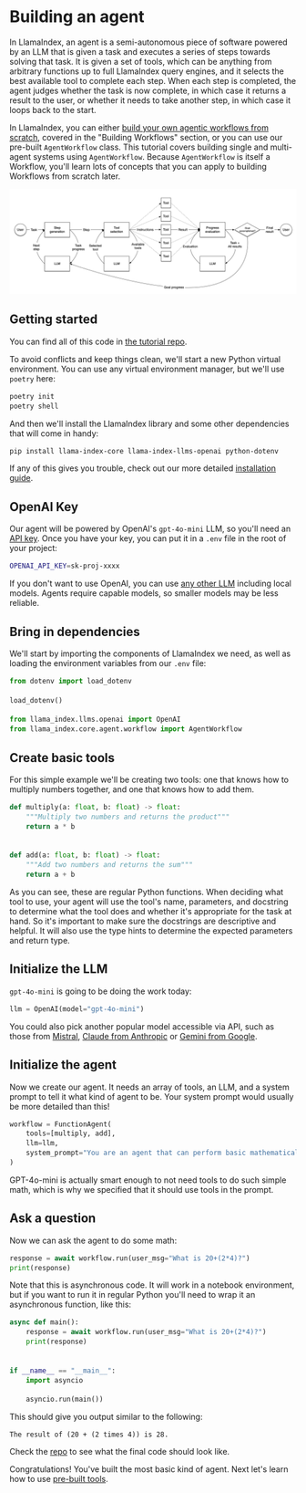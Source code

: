 # Building an agent

In LlamaIndex, an agent is a semi-autonomous piece of software powered by an LLM that is given a task and executes a series of steps towards solving that task. It is given a set of tools, which can be anything from arbitrary functions up to full LlamaIndex query engines, and it selects the best available tool to complete each step. When each step is completed, the agent judges whether the task is now complete, in which case it returns a result to the user, or whether it needs to take another step, in which case it loops back to the start.

In LlamaIndex, you can either [build your own agentic workflows from scratch](../understanding/workflows/index.md), covered in the "Building Workflows" section, or you can use our pre-built `AgentWorkflow` class. This tutorial covers building single and multi-agent systems using `AgentWorkflow`. Because `AgentWorkflow` is itself a Workflow, you'll learn lots of concepts that you can apply to building Workflows from scratch later.

![agent flow](./agent_flow.png)

## Getting started

You can find all of this code in [the tutorial repo](https://github.com/run-llama/python-agents-tutorial).

To avoid conflicts and keep things clean, we'll start a new Python virtual environment. You can use any virtual environment manager, but we'll use `poetry` here:

```bash
poetry init
poetry shell
```

And then we'll install the LlamaIndex library and some other dependencies that will come in handy:

```bash
pip install llama-index-core llama-index-llms-openai python-dotenv
```

If any of this gives you trouble, check out our more detailed [installation guide](../getting_started/installation/).

## OpenAI Key

Our agent will be powered by OpenAI's `gpt-4o-mini` LLM, so you'll need an [API key](https://platform.openai.com/). Once you have your key, you can put it in a `.env` file in the root of your project:

```bash
OPENAI_API_KEY=sk-proj-xxxx
```

If you don't want to use OpenAI, you can use [any other LLM](../using_llms/index.md) including local models. Agents require capable models, so smaller models may be less reliable.

## Bring in dependencies

We'll start by importing the components of LlamaIndex we need, as well as loading the environment variables from our `.env` file:

```python
from dotenv import load_dotenv

load_dotenv()

from llama_index.llms.openai import OpenAI
from llama_index.core.agent.workflow import AgentWorkflow
```

## Create basic tools

For this simple example we'll be creating two tools: one that knows how to multiply numbers together, and one that knows how to add them.

```python
def multiply(a: float, b: float) -> float:
    """Multiply two numbers and returns the product"""
    return a * b


def add(a: float, b: float) -> float:
    """Add two numbers and returns the sum"""
    return a + b
```

As you can see, these are regular Python functions. When deciding what tool to use, your agent will use the tool's name, parameters, and docstring to determine what the tool does and whether it's appropriate for the task at hand. So it's important to make sure the docstrings are descriptive and helpful. It will also use the type hints to determine the expected parameters and return type.

## Initialize the LLM

`gpt-4o-mini` is going to be doing the work today:

```python
llm = OpenAI(model="gpt-4o-mini")
```

You could also pick another popular model accessible via API, such as those from [Mistral](../../examples/llm/mistralai/), [Claude from Anthropic](../../examples/llm/anthropic/) or [Gemini from Google](../../examples/llm/gemini/).

## Initialize the agent

Now we create our agent. It needs an array of tools, an LLM, and a system prompt to tell it what kind of agent to be. Your system prompt would usually be more detailed than this!

```python
workflow = FunctionAgent(
    tools=[multiply, add],
    llm=llm,
    system_prompt="You are an agent that can perform basic mathematical operations using tools.",
)
```

GPT-4o-mini is actually smart enough to not need tools to do such simple math, which is why we specified that it should use tools in the prompt.

## Ask a question

Now we can ask the agent to do some math:

```python
response = await workflow.run(user_msg="What is 20+(2*4)?")
print(response)
```

Note that this is asynchronous code. It will work in a notebook environment, but if you want to run it in regular Python you'll need to wrap it an asynchronous function, like this:

```python
async def main():
    response = await workflow.run(user_msg="What is 20+(2*4)?")
    print(response)


if __name__ == "__main__":
    import asyncio

    asyncio.run(main())
```

This should give you output similar to the following:

```
The result of (20 + (2 times 4)) is 28.
```

Check the [repo](https://github.com/run-llama/python-agents-tutorial/blob/main/1_basic_agent.py) to see what the final code should look like.

Congratulations! You've built the most basic kind of agent. Next let's learn how to use [pre-built tools](./tools.md).
